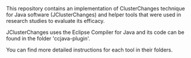 This repository contains an implementation of ClusterChanges technique for Java software (JClusterChanges) and helper tools that were used in research studies to evaluate its efficacy.

JClusterChanges uses the Eclipse Compiler for Java and its code can be found in the folder 'ccjava-plugin'.

You can find more detailed instructions for each tool in their folders.
